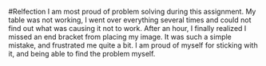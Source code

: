 #Relfection
I am most proud of problem solving during this assignment. My table was not working, I went over everything several times and could not find out what was causing it not to work. After an hour, I finally realized I missed an end bracket from placing my image. It was such a simple mistake, and frustrated me quite a bit. I am proud of myself for sticking with it, and being able to find the problem myself. 